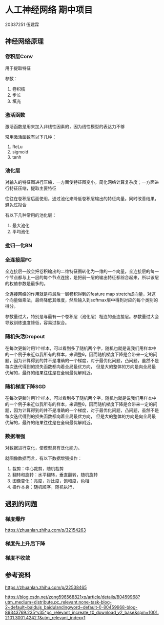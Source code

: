 # 人工神经网络 期中项目

20337251 伍建霖

## 神经网络原理

### 卷积层Conv

用于提取特征

参数：

1. 卷积核
2. 步长
3. 填充

### 激活函数

激活函数是用来加入非线性因素的，因为线性模型的表达力不够

常用激活函数有以下几种：

1. ReLu
2. sigmoid
3. tanh

### 池化层

对输入的特征图进行压缩，一方面使特征图变小，简化网络计算复杂度；一方面进行特征压缩，提取主要特征

往往在卷积层后面使用，通过池化来降低卷积层输出的特征向量，同时改善结果，避免过拟合

有以下几种常用的池化层：

1. 最大池化
2. 平均池化



### 批归一化BN



### 全连接层FC

全连接层一般会把卷积输出的二维特征图转化为一维的一个向量，全连接层的每一个节点都与上一层的每个节点连接，是把前一层的输出特征都综合起来，所以该层的权值参数是最多的。

全连接网络的作用就是将最后一层卷积得到的feature map stretch成向量，对这个向量做乘法，最终降低其维度，然后输入到softmax层中得到对应的每个类别的得分。

参数量过大，特别是与最有一个卷积层（池化层）相连的全连接层。参数量过大会导致训练速度降低，容易过拟合。

### 随机失活Dropout

在每次更新时用1个样本，可以看到多了随机两个字，随机也就是说我们用样本中的一个例子来近似我所有的样本，来调整θ，因而随机梯度下降是会带来一定的问题，因为计算得到的并不是准确的一个梯度，对于最优化问题，凸问题，虽然不是每次迭代得到的损失函数都向着全局最优方向， 但是大的整体的方向是向全局最优解的，最终的结果往往是在全局最优解附近。

### 随机梯度下降SGD

在每次更新时用1个样本，可以看到多了随机两个字，随机也就是说我们用样本中的一个例子来近似我所有的样本，来调整θ，因而随机梯度下降是会带来一定的问题，因为计算得到的并不是准确的一个梯度，对于最优化问题，凸问题，虽然不是每次迭代得到的损失函数都向着全局最优方向， 但是大的整体的方向是向全局最优解的，最终的结果往往是在全局最优解附近。

### 数据增强

对数据进行变化，使模型具有泛化能力。

就图像数据而言，有以下数据增强操作：

1. 裁剪：中心裁剪，随机裁剪
2. 翻转和旋转：水平翻转，垂直翻转，随机旋转
3. 图像变化：亮度，对比度，饱和度，色相
4. 操作本身：随机顺序，随机执行，

## 遇到的问题

### 梯度爆炸

https://zhuanlan.zhihu.com/p/32154263

### 梯度先上升后下降



### 梯度不收敛




## 参考资料

https://zhuanlan.zhihu.com/p/22538465

https://blog.csdn.net/zong596568821xp/article/details/80459968?utm_medium=distribute.pc_relevant.none-task-blog-2~default~baidujs_baidulandingword~default-0-80459968-blog-89343769.235^v35^pc_relevant_increate_t0_download_v2_base&spm=1001.2101.3001.4242.1&utm_relevant_index=1